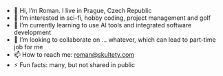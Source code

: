 - 👋 Hi, I’m Roman. I live in Prague, Czech Republic
- 👀 I’m interested in sci-fi, hobby coding, project management and golf
- 🌱 I’m currently learning to use AI tools and integrated software development
- 💞️ I’m looking to collaborate on ... whatever, which can lead to part-time job for me
- 📫 How to reach me: roman@skultety.com
- ⚡ Fun facts: many, but not shared in public

<!---
RomanScoolo/RomanScoolo is a ✨ special ✨ repository because its `README.md` (this file) appears on your GitHub profile.
You can click the Preview link to take a look at your changes.
--->
